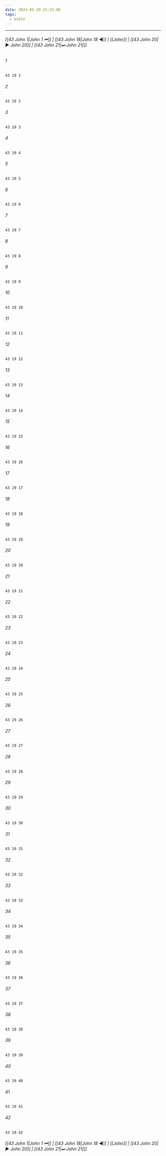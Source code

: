 ```yaml
---
date: 2024-05-29 15:23:08
tags:
  - bible
---
```

___

###### [[43 John 1|John 1 ⏮]] | [[43 John 18|John 18 ◀]] | [[John]] | [[43 John 20|▶ John 20]] | [[43 John 21|⏭ John 21|]]

###### 1
``` verse
43 19 1 
```
###### 2
``` verse
43 19 2 
```
###### 3
``` verse
43 19 3 
```
###### 4
``` verse
43 19 4 
```
###### 5
``` verse
43 19 5 
```
###### 6
``` verse
43 19 6 
```
###### 7
``` verse
43 19 7 
```
###### 8
``` verse
43 19 8 
```
###### 9
``` verse
43 19 9 
```
###### 10
``` verse
43 19 10 
```
###### 11
``` verse
43 19 11 
```
###### 12
``` verse
43 19 12 
```
###### 13
``` verse
43 19 13 
```
###### 14
``` verse
43 19 14 
```
###### 15
``` verse
43 19 15 
```
###### 16
``` verse
43 19 16 
```
###### 17
``` verse
43 19 17 
```
###### 18
``` verse
43 19 18 
```
###### 19
``` verse
43 19 19 
```
###### 20
``` verse
43 19 20 
```
###### 21
``` verse
43 19 21 
```
###### 22
``` verse
43 19 22 
```
###### 23
``` verse
43 19 23 
```
###### 24
``` verse
43 19 24 
```
###### 25
``` verse
43 19 25 
```
###### 26
``` verse
43 19 26 
```
###### 27
``` verse
43 19 27 
```
###### 28
``` verse
43 19 28 
```
###### 29
``` verse
43 19 29 
```
###### 30
``` verse
43 19 30 
```
###### 31
``` verse
43 19 31 
```
###### 32
``` verse
43 19 32 
```
###### 33
``` verse
43 19 33 
```
###### 34
``` verse
43 19 34 
```
###### 35
``` verse
43 19 35 
```
###### 36
``` verse
43 19 36 
```
###### 37
``` verse
43 19 37 
```
###### 38
``` verse
43 19 38 
```
###### 39
``` verse
43 19 39 
```
###### 40
``` verse
43 19 40 
```
###### 41
``` verse
43 19 41 
```
###### 42
``` verse
43 19 42 
```

###### [[43 John 1|John 1 ⏮]] | [[43 John 18|John 18 ◀]] | [[John]] | [[43 John 20|▶ John 20]] | [[43 John 21|⏭ John 21|]]

